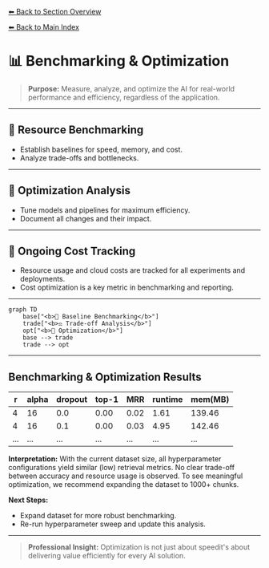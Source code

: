 [⬅ Back to Section Overview](README.md)

[⬅ Back to Main Index](../../INDEX.md)

# 📊 Benchmarking & Optimization

> **Purpose:**
> Measure, analyze, and optimize the AI for real-world performance and efficiency, regardless of the application.

---

## 📏 Resource Benchmarking

- Establish baselines for speed, memory, and cost.
- Analyze trade-offs and bottlenecks.

---

## 🚀 Optimization Analysis

- Tune models and pipelines for maximum efficiency.
- Document all changes and their impact.

---

## 💸 Ongoing Cost Tracking

- Resource usage and cloud costs are tracked for all experiments and deployments.
- Cost optimization is a key metric in benchmarking and reporting.

---

```mermaid
graph TD
    base["<b>📏 Baseline Benchmarking</b>"]
    trade["<b>⚖️ Trade-off Analysis</b>"]
    opt["<b>🚀 Optimization</b>"]
    base --> trade
    trade --> opt
```

---

## Benchmarking & Optimization Results

| r  | alpha | dropout | top-1 | MRR  | runtime | mem(MB) |
|----|-------|---------|-------|------|---------|---------|
| 4  | 16    | 0.0     | 0.00  | 0.02 | 1.61    | 139.46  |
| 4  | 16    | 0.1     | 0.00  | 0.03 | 4.95    | 142.46  |
| ...| ...   | ...     | ...   | ...  | ...     | ...     |

**Interpretation:**
With the current dataset size, all hyperparameter configurations yield similar (low) retrieval metrics. No clear trade-off between accuracy and resource usage is observed. To see meaningful optimization, we recommend expanding the dataset to 1000+ chunks.

**Next Steps:**
- Expand dataset for more robust benchmarking.
- Re-run hyperparameter sweep and update this analysis.

---

> **Professional Insight:**
> Optimization is not just about speedit's about delivering value efficiently for every AI solution.
